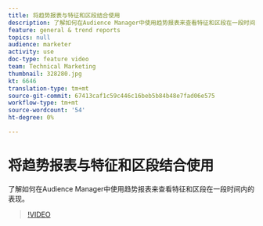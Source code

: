 ```yaml
---
title: 将趋势报表与特征和区段结合使用
description: 了解如何在Audience Manager中使用趋势报表来查看特征和区段在一段时间内的表现。
feature: general & trend reports
topics: null
audience: marketer
activity: use
doc-type: feature video
team: Technical Marketing
thumbnail: 328280.jpg
kt: 6646
translation-type: tm+mt
source-git-commit: 67413caf1c59c446c16beb5b84b48e7fad06e575
workflow-type: tm+mt
source-wordcount: '54'
ht-degree: 0%

---
```



# 将趋势报表与特征和区段结合使用

了解如何在Audience Manager中使用趋势报表来查看特征和区段在一段时间内的表现。

>[!VIDEO](https://video.tv.adobe.com/v/328280/?quality=12&learn=on)
